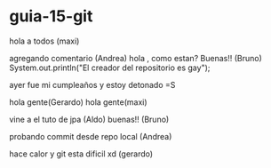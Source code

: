 ﻿# guia-15-git
hola a todos (maxi)

agregando comentario (Andrea)
hola , como estan?
Buenas!! (Bruno)
System.out.println("El creador del repositorio es gay");

ayer fue mi cumpleaños y estoy detonado =S


hola gente(Gerardo)
hola gente(maxi)

vine a el tuto de jpa (Aldo)
buenas!! (Bruno)


probando commit desde repo local (Andrea)


hace calor y git esta dificil xd (gerardo)
